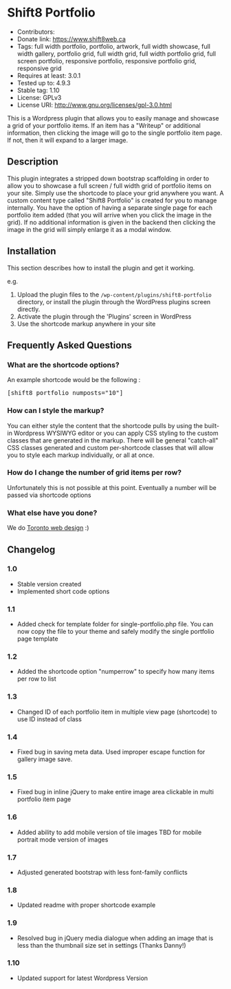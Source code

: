 # Shift8 Portfolio 
* Contributors: 
* Donate link: https://www.shift8web.ca
* Tags: full width portfolio, portfolio, artwork, full width showcase, full width gallery, portfolio grid, full width grid, full width portfolio grid, full screen portfolio, responsive portfolio, responsive portfolio grid, responsive grid
* Requires at least: 3.0.1
* Tested up to: 4.9.3
* Stable tag: 1.10
* License: GPLv3
* License URI: http://www.gnu.org/licenses/gpl-3.0.html

This is a Wordpress plugin that allows you to easily manage and showcase a grid of your portfolio items. If an item has a "Writeup" or additional information, then clicking the image will go to the single portfolio item page. If not, then it will expand to a larger image.

##  Description 

This plugin integrates a stripped down bootstrap scaffolding in order to allow you to showcase a full screen / full width grid of portfolio items on your site. Simply use the shortcode to place your grid anywhere you want. A custom content type called "Shift8 Portfolio" is created for you to manage internally. You have the option of having a separate single page for each portfolio item added (that you will arrive when you click the image in the grid). If no additional information is given in the backend then clicking the image in the grid will simply enlarge it as a modal window.

## Installation 

This section describes how to install the plugin and get it working.

e.g.

1. Upload the plugin files to the `/wp-content/plugins/shift8-portfolio` directory, or install the plugin through the WordPress plugins screen directly.
2. Activate the plugin through the 'Plugins' screen in WordPress
3. Use the shortcode markup anywhere in your site 


## Frequently Asked Questions 

### What are the shortcode options? 

An example shortcode would be the following :

<pre>
[shift8_portfolio numposts="10"]
</pre>


### How can I style the markup? 

You can either style the content that the shortcode pulls by using the built-in Wordpress WYSIWYG editor or you can apply CSS styling to the custom classes that are generated in the markup. There will be general "catch-all" CSS classes generated and custom per-shortcode classes that will allow you to style each markup individually, or all at once.

### How do I change the number of grid items per row?

Unfortunately this is not possible at this point. Eventually a number will be passed via shortcode options

### What else have you done? 

We do [Toronto web design](https://www.shift8web.ca "Toronto Web Design") :)

## Changelog

### 1.0 
* Stable version created
* Implemented short code options 

### 1.1
* Added check for template folder for single-portfolio.php file. You can now copy the file to your theme and safely modify the single portfolio page template

### 1.2
* Added the shortcode option "numperrow" to specify how many items per row to list

### 1.3
* Changed ID of each portfolio item in multiple view page (shortcode) to use ID instead of class

### 1.4 
* Fixed bug in saving meta data. Used improper escape function for gallery image save.

### 1.5
* Fixed bug in inline jQuery to make entire image area clickable in multi portfolio item page

### 1.6
* Added ability to add mobile version of tile images TBD for mobile portrait mode version of images

### 1.7
* Adjusted generated bootstrap with less font-family conflicts

### 1.8
* Updated readme with proper shortcode example

### 1.9 
* Resolved bug in jQuery media dialogue when adding an image that is less than the thumbnail size set in settings (Thanks Danny!)

### 1.10
* Updated support for latest Wordpress Version
